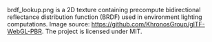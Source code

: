 brdf_lookup.png is a 2D texture containing precompute bidirectional
reflectance distribution function (BRDF) used in environment lighting
computations.
Image source: https://github.com/KhronosGroup/glTF-WebGL-PBR.
The project is licensed under MIT.
